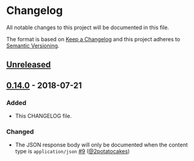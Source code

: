 # Changelog
All notable changes to this project will be documented in this file.

The format is based on [Keep a Changelog](http://keepachangelog.com/en/1.0.0/)
and this project adheres to [Semantic Versioning](http://semver.org/spec/v2.0.0.html).

## [Unreleased]

## [0.14.0] - 2018-07-21

### Added
- This CHANGELOG file.

### Changed
- The JSON response body will only be documented when the content type is `application/json` [#9] ([@2potatocakes])

[Unreleased]: https://github.com/twe4ked/rspec-api-docs/compare/v0.14.0...HEAD
[0.14.0]: https://github.com/twe4ked/rspec-api-docs/compare/v0.13.0...v0.14.0

[#9]: https://github.com/twe4ked/rspec-api-docs/pull/9
[@2potatocakes]: https://github.com/2potatocakes
